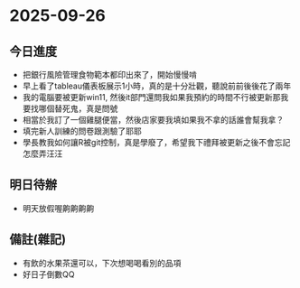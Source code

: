 # 2025-09-26

## 今日進度 
- 把銀行風險管理食物範本都印出來了，開始慢慢啃
- 早上看了tableau儀表板展示1小時，真的是十分壯觀，聽說前前後後花了兩年
- 我的電腦要被更新win11, 然後it部門還問我如果我預約的時間不行被更新那我要找哪個替死鬼，真是問號
- 相當於我訂了一個雞腿便當，然後店家要我填如果我不拿的話誰會幫我拿？
- 填完新人訓練的問卷跟測驗了耶耶
- 學長教我如何讓R被git控制，真是學廢了，希望我下禮拜被更新之後不會忘記怎麼弄汪汪

## 明日待辦
- 明天放假喔齁齁齁齁

## 備註(雜記)
- 有飲的水果茶還可以，下次想喝喝看別的品項
- 好日子倒數QQ
